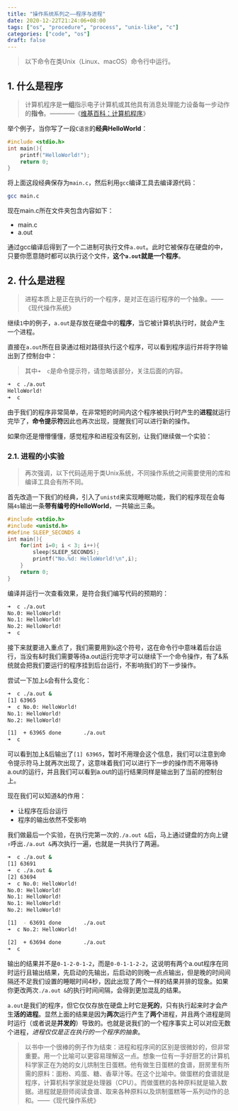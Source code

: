 ```yaml
---
title: "操作系统系列之——程序与进程"
date: 2020-12-22T21:24:06+08:00
tags: ["os", "procedure", "process", "unix-like", "c"]
categories: ["code", "os"]
draft: false
---
```



> 以下命令在类Unix（Linux、macOS）命令行中运行。

## 1. 什么是程序

> 计算机程序是**一组**指示电子计算机或其他具有消息处理能力设备每一步动作的**指令**。————《[维基百科：计算机程序](https://zh.wikipedia.org/wiki/%E8%AE%A1%E7%AE%97%E6%9C%BA%E7%A8%8B%E5%BA%8F)》

举个例子，当你写了一段`C语言`的**经典HelloWorld**：

```c
#include <stdio.h>
int main(){
    printf("HelloWorld!");
    return 0;
}
```

将上面这段经典保存为`main.c`，然后利用`gcc`编译工具去编译源代码：

```bash
gcc main.c
```

现在main.c所在文件夹包含内容如下：

- main.c
- a.out

通过gcc编译后得到了一个二进制可执行文件`a.out`。此时它被保存在硬盘的中，只要你愿意随时都可以执行这个文件，**这个`a.out`就是一个程序**。

## 2. 什么是进程

> 进程本质上是正在执行的一个程序，是对正在运行程序的一个抽象。——《现代操作系统》

继续`1`中的例子，`a.out`是存放在硬盘中的**程序**，当它被计算机执行时，就会产生一个进程。

直接在`a.out`所在目录通过相对路径执行这个程序，可以看到程序运行并将字符输出到了控制台中：

> 其中`➜  c`是命令提示符，请忽略该部分，关注后面的内容。

```bash
➜  c ./a.out 
HelloWorld!                                                                                                     
➜  c 
```

由于我们的程序非常简单，在非常短的时间内这个程序被执行时产生的**进程**就运行完毕了，**命令提示符**因此也再次出现，提醒我们可以进行新的操作。

如果你还是懵懵懂懂，感觉程序和进程没有区别，让我们继续做一个实验：

### 2.1. 进程的小实验

> 再次强调，以下代码适用于类Unix系统，不同操作系统之间需要使用的库和编译工具会有所不同。

首先改造一下我们的经典，引入了`unistd`来实现睡眠功能，我们的程序现在会每隔`4s`输出一条**带有编号的HelloWorld**，一共输出三条。

```c
#include <stdio.h>
#include <unistd.h>
#define SLEEP_SECONDS 4
int main(){
    for(int i=0; i < 3; i++){
        sleep(SLEEP_SECONDS);
        printf("No.%d: HelloWorld!\n",i);
    }
    return 0;
}
```

编译并运行一次查看效果，是符合我们编写代码的预期的：

```bash
➜  c ./a.out
No.0: HelloWorld!
No.1: HelloWorld!
No.2: HelloWorld!
➜  c 
```

接下来就要进入重点了，我们需要用到`&`这个符号，这在命令行中意味着后台运行，当没有&时我们需要等待a.out运行完毕才可以继续下一个命令操作，有了&系统就会把我们要运行的程序挂到后台运行，不影响我们的下一步操作。

尝试一下加上`&`会有什么变化：

```bash
➜  c ./a.out &
[1] 63965
➜  c No.0: HelloWorld!
No.1: HelloWorld!
No.2: HelloWorld!

[1]  + 63965 done       ./a.out
➜  c 
```

可以看到加上&后输出了`[1] 63965`，暂时不用理会这个信息，我们可以注意到命令提示符马上就再次出现了，这意味着我们可以进行下一步的操作而不用等待a.out的运行，并且我们可以看到a.out的运行结果同样是输出到了当前的控制台上。

现在我们可以知道&的作用：

- 让程序在后台运行
- 程序的输出依然不受影响

我们做最后一个实验，在执行完第一次的`./a.out &`后，马上通过键盘的方向上键`↑`呼出`./a.out &`再次执行一遍，也就是一共执行了两遍。

```bash
➜  c ./a.out &
[1] 63691
➜  c ./a.out &
[2] 63694
➜  c No.0: HelloWorld!
No.0: HelloWorld!
No.1: HelloWorld!
No.1: HelloWorld!
No.2: HelloWorld!

[1]  - 63691 done       ./a.out
➜  c No.2: HelloWorld!

[2]  + 63694 done       ./a.out
➜  c 
```

输出的结果并不是`0-1-2-0-1-2`，而是`0-0-1-1-2-2`，这说明有两个a.out程序在同时运行且输出结果，先启动的先输出，后启动的则晚一点点输出，但是晚的时间间隔还不足我们设置的睡眠时间4秒，因此出现了两个一样的结果并排的现象。如果你更改两次`./a.out &`的执行时间间隔，会得到更加混乱的结果。

`a.out`是我们的程序，但它仅仅存放在硬盘上时它是**死的**，只有执行起来时才会产生**活的进程**。显然上面的结果是因为**两次**运行产生了**两个**进程，并且两个进程是同时运行（或者说是**并发的**）导致的。也就是说我们的一个程序事实上可以对应无数个进程，*进程仅仅是正在执行的一个程序的抽象*。

> 以书中一个很棒的例子作为结束：进程和程序间的区别是很微妙的，但非常重要。用一个比喻可以更容易理解这一点。想象一位有一手好厨艺的计算机科学家正在为她的女儿烘制生日蛋糕。他有做生日蛋糕的食谱，厨房里有所需的原料：面粉、鸡蛋、糖、香草汁等。在这个比喻中。做蛋糕的食谱就是程序，计算机科学家就是处理器（CPU）。而做蛋糕的各种原料就是输入数据。进程就是厨师阅读食谱、取来各种原料以及烘制蛋糕等一系列动作的总和。——《现代操作系统》
